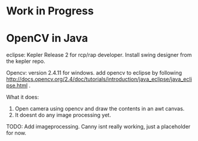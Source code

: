 # Work in Progress
# OpenCV in Java
eclipse: 
Kepler Release 2 for rcp/rap developer.
Install swing designer from the kepler repo.

Opencv:
version 2.4.11 for windows.
add opencv to eclipse by following http://docs.opencv.org/2.4/doc/tutorials/introduction/java_eclipse/java_eclipse.html .

What it does:
1. Open camera using opencv and draw the contents in an awt canvas. 
2. It doesnt do any image processing yet.

TODO:
Add imageprocessing. 
Canny isnt really working, just a placeholder for now. 
